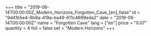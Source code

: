 +++
title = "2019-06-14T00:00:00Z_Modern_Horizons_Forgotten_Cave_[en]_false"
id = "9d41b5e4-6b9a-419a-ba49-611c4699eda2"
date = "2019-06-14T00:00:00Z"
name = "Forgotten Cave"
lang = ["en"]
price = "0.07"
quantity = 4
foil = false
set = "Modern Horizons"
+++
